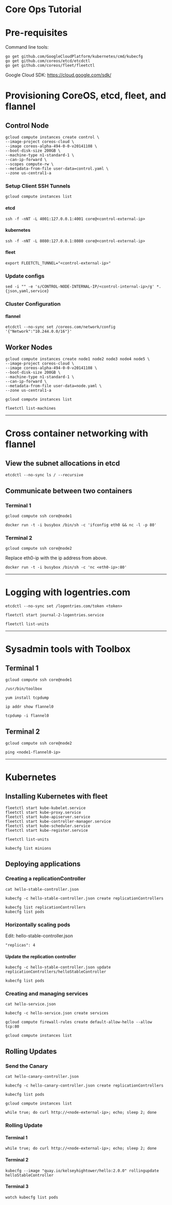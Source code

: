 # Core Ops Tutorial

# Pre-requisites

Command line tools:

```
go get github.com/GoogleCloudPlatform/kubernetes/cmd/kubecfg
go get github.com/coreos/etcd/etcdctl
go get github.com/coreos/fleet/fleetctl
```

Google Cloud SDK: https://cloud.google.com/sdk/

# Provisioning CoreOS, etcd, fleet, and flannel

## Control Node

```
gcloud compute instances create control \
--image-project coreos-cloud \
--image coreos-alpha-494-0-0-v20141108 \
--boot-disk-size 200GB \
--machine-type n1-standard-1 \
--can-ip-forward \
--scopes compute-rw \
--metadata-from-file user-data=control.yaml \
--zone us-central1-a
```

### Setup Client SSH Tunnels

```
gcloud compute instances list
```

#### etcd

```
ssh -f -nNT -L 4001:127.0.0.1:4001 core@<control-external-ip>
```

#### kubernetes

```
ssh -f -nNT -L 8080:127.0.0.1:8080 core@<control-external-ip>
```

#### fleet

```
export FLEETCTL_TUNNEL="<control-external-ip>"
```

### Update configs

```
sed -i "" -e 's/CONTROL-NODE-INTERNAL-IP/<control-internal-ip>/g' *.{json,yaml,service}
```

### Cluster Configuration

#### flannel

```
etcdctl --no-sync set /coreos.com/network/config '{"Network":"10.244.0.0/16"}'
```

## Worker Nodes

```
gcloud compute instances create node1 node2 node3 node4 node5 \
--image-project coreos-cloud \
--image coreos-alpha-494-0-0-v20141108 \
--boot-disk-size 200GB \
--machine-type n1-standard-1 \
--can-ip-forward \
--metadata-from-file user-data=node.yaml \
--zone us-central1-a
```

```
gcloud compute instances list
```

```
fleetctl list-machines
```

---

# Cross container networking with flannel

## View the subnet allocations in etcd 

```
etcdctl --no-sync ls / --recursive
```

## Communicate between two containers

### Terminal 1

```
gcloud compute ssh core@node1
```

```
docker run -t -i busybox /bin/sh -c 'ifconfig eth0 && nc -l -p 80'
```

### Terminal 2

```
gcloud compute ssh core@node2
```

Replace eth0-ip with the ip address from above.

```
docker run -t -i busybox /bin/sh -c 'nc <eth0-ip>:80'
```

---

# Logging with logentries.com

```
etcdctl --no-sync set /logentries.com/token <token>
```

```
fleetctl start journal-2-logentries.service
```

```
fleetctl list-units
```

---

# Sysadmin tools with Toolbox

## Terminal 1

```
gcloud compute ssh core@node1
```

```
/usr/bin/toolbox
```

```
yum install tcpdump
```

```
ip addr show flannel0
```

```
tcpdump -i flannel0
```

## Terminal 2

```
gcloud compute ssh core@node2
```

```
ping <node1-flannel0-ip>
```

---

# Kubernetes

## Installing Kubernetes with fleet

```
fleetctl start kube-kubelet.service 
fleetctl start kube-proxy.service
fleetctl start kube-apiserver.service
fleetctl start kube-controller-manager.service
fleetctl start kube-scheduler.service
fleetctl start kube-register.service
```

```
fleetctl list-units
```

```
kubecfg list minions
```

## Deploying applications

### Creating a replicationController

```
cat hello-stable-controller.json
```

```
kubecfg -c hello-stable-controller.json create replicationControllers
```

```
kubecfg list replicationControllers
kubecfg list pods
```

### Horizontally scaling pods

Edit: hello-stable-controller.json

```
"replicas": 4
```

#### Update the replication controller

```
kubecfg -c hello-stable-controller.json update replicationControllers/helloStableController
```

```
kubecfg list pods
```

### Creating and managing services

```
cat hello-service.json
```

```
kubecfg -c hello-service.json create services
```

```
gcloud compute firewall-rules create default-allow-hello --allow tcp:80
```

```
gcloud compute instances list
```

## Rolling Updates

### Send the Canary

```
cat hello-canary-controller.json 
```

```
kubecfg -c hello-canary-controller.json create replicationControllers
```

```
kubecfg list pods
```

```
gcloud compute instances list
```

```
while true; do curl http://<node-external-ip>; echo; sleep 2; done
```

### Rolling Update

#### Terminal 1

```
while true; do curl http://<node-external-ip>; echo; sleep 2; done
```

#### Terminal 2

```
kubecfg --image "quay.io/kelseyhightower/hello:2.0.0" rollingupdate helloStableController
```

#### Terminal 3

```
watch kubecfg list pods
```
